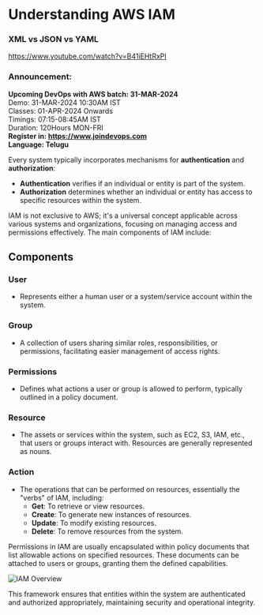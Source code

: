 # Understanding AWS IAM

### XML vs JSON vs YAML
https://www.youtube.com/watch?v=B41iEHtRxPI

### Announcement:
**Upcoming DevOps with AWS batch: 31-MAR-2024** <br/>
Demo: 31-MAR-2024 10:30AM IST <br/>
Classes: 01-APR-2024 Onwards <br/>
Timings: 07:15-08:45AM IST <br/>
Duration: 120Hours MON-FRI <br/>
**Register in: https://www.joindevops.com** <br/>
**Language: Telugu** <br/>

Every system typically incorporates mechanisms for **authentication** and **authorization**:

- **Authentication** verifies if an individual or entity is part of the system.
- **Authorization** determines whether an individual or entity has access to specific resources within the system.

IAM is not exclusive to AWS; it's a universal concept applicable across various systems and organizations, focusing on managing access and permissions effectively. The main components of IAM include:

## Components

### User

- Represents either a human user or a system/service account within the system.

### Group

- A collection of users sharing similar roles, responsibilities, or permissions, facilitating easier management of access rights.

### Permissions

- Defines what actions a user or group is allowed to perform, typically outlined in a policy document.

### Resource

- The assets or services within the system, such as EC2, S3, IAM, etc., that users or groups interact with. Resources are generally represented as nouns.

### Action

- The operations that can be performed on resources, essentially the "verbs" of IAM, including:
  - **Get**: To retrieve or view resources.
  - **Create**: To generate new instances of resources.
  - **Update**: To modify existing resources.
  - **Delete**: To remove resources from the system.

Permissions in IAM are usually encapsulated within policy documents that list allowable actions on specified resources. These documents can be attached to users or groups, granting them the defined capabilities.

![IAM Overview](images/iam.png)

This framework ensures that entities within the system are authenticated and authorized appropriately, maintaining security and operational integrity.